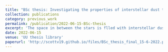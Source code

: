 ```yaml
---
title: "BSc thesis: Investigating the properties of interstellar dust through the iron L-edges"
collection: publications
category: previous_work
permalink: /publication/2022-06-15-BSc-thesis
excerpt: 'The space in between the stars is flled with interstellar dust of which the physical and chemical properties are still not well understood. X-rays provide a powerful tool to probe the composition of this interstellar dust by measuring the radiation that it transmits. In order to understand the spectral signatures of interstellar dust we need to obtain reliable models using laboratory data. In this thesis we obtained transmission data for the iron L-edges for a set of interstellar dust analogues using EELS. Our analysis resulted in extinction, scattering and absorption cross sections for all dust analogues based on the MRN grain size distribution. We also looked at the effect of incorporating larger dust grains on the extinction cross sections and found that the cross sections show no new spectral features and that they have a stronger scattering component. Lastly, we show a simulated astrophysical spectrum of the future Athena mission, which will have superior capabilities with respect to present intruments. We can conclude that we found extinction models for interstellar dust around the iron L-edges with a resolution and signal-tonoise ratio that are suffcient to compare present and future astronomical data. These can help to fit future astronomical data and deepen our understanding of the properties of interstellar dust.'
date: 2022-06-15
venue: 'UU thesis library'
paperurl: 'http://scottv19.github.io/files/BSc_thesis_final_15-6-2022.pdf'
---
```

